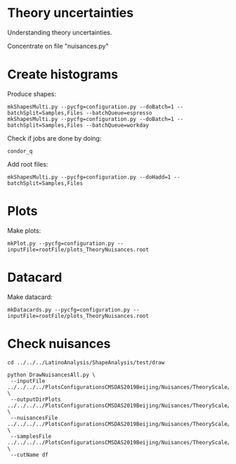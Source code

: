 Theory uncertainties
====

Understanding theory uncertainties.

Concentrate on file "nuisances.py"



Create histograms
====

Produce shapes:

    mkShapesMulti.py --pycfg=configuration.py --doBatch=1 --batchSplit=Samples,Files --batchQueue=espresso
    mkShapesMulti.py --pycfg=configuration.py --doBatch=1 --batchSplit=Samples,Files --batchQueue=workday 
    
    
Check if jobs are done by doing:

    condor_q
    
Add root files:

    mkShapesMulti.py --pycfg=configuration.py --doHadd=1 --batchSplit=Samples,Files
    

Plots
====

Make plots:


    mkPlot.py --pycfg=configuration.py --inputFile=rootFile/plots_TheoryNuisances.root

    

Datacard
====

Make datacard:


    mkDatacards.py --pycfg=configuration.py --inputFile=rootFile/plots_TheoryNuisances.root

    
Check nuisances
====

    cd ../../../LatinoAnalysis/ShapeAnalysis/test/draw

    python DrawNuisancesAll.py \
     --inputFile ../../../../PlotsConfigurationsCMSDAS2019Beijing/Nuisances/TheoryScale/datacards/df/ptll/shapes/histos_df.root  \
     --outputDirPlots ../../../../PlotsConfigurationsCMSDAS2019Beijing/Nuisances/TheoryScale/df_nuisance  \
     --nuisancesFile ../../../../PlotsConfigurationsCMSDAS2019Beijing/Nuisances/TheoryScale/nuisances.py  \
     --samplesFile   ../../../../PlotsConfigurationsCMSDAS2019Beijing/Nuisances/TheoryScale/samples.py \
     --cutName df
     
     